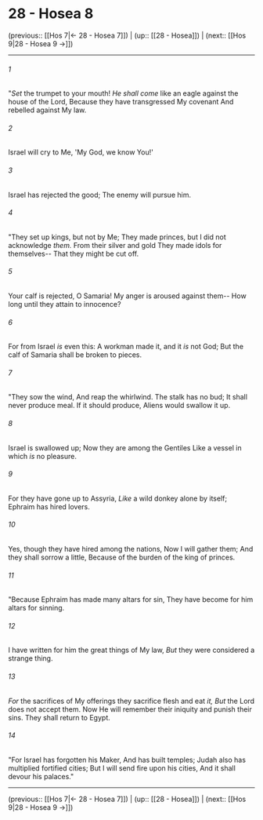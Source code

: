 # 28 - Hosea 8

(previous:: [[Hos 7|← 28 - Hosea 7]]) | (up:: [[28 - Hosea]]) | (next:: [[Hos 9|28 - Hosea 9 →]])

***


###### 1 
"_Set_ the trumpet to your mouth! _He shall come_ like an eagle against the house of the Lord, Because they have transgressed My covenant And rebelled against My law. 

###### 2 
Israel will cry to Me, 'My God, we know You!' 

###### 3 
Israel has rejected the good; The enemy will pursue him. 

###### 4 
"They set up kings, but not by Me; They made princes, but I did not acknowledge _them._ From their silver and gold They made idols for themselves-- That they might be cut off. 

###### 5 
Your calf is rejected, O Samaria! My anger is aroused against them-- How long until they attain to innocence? 

###### 6 
For from Israel _is_ even this: A workman made it, and it _is_ not God; But the calf of Samaria shall be broken to pieces. 

###### 7 
"They sow the wind, And reap the whirlwind. The stalk has no bud; It shall never produce meal. If it should produce, Aliens would swallow it up. 

###### 8 
Israel is swallowed up; Now they are among the Gentiles Like a vessel in which _is_ no pleasure. 

###### 9 
For they have gone up to Assyria, _Like_ a wild donkey alone by itself; Ephraim has hired lovers. 

###### 10 
Yes, though they have hired among the nations, Now I will gather them; And they shall sorrow a little, Because of the burden of the king of princes. 

###### 11 
"Because Ephraim has made many altars for sin, They have become for him altars for sinning. 

###### 12 
I have written for him the great things of My law, _But_ they were considered a strange thing. 

###### 13 
_For_ the sacrifices of My offerings they sacrifice flesh and eat _it,_ _But_ the Lord does not accept them. Now He will remember their iniquity and punish their sins. They shall return to Egypt. 

###### 14 
"For Israel has forgotten his Maker, And has built temples; Judah also has multiplied fortified cities; But I will send fire upon his cities, And it shall devour his palaces."

***

(previous:: [[Hos 7|← 28 - Hosea 7]]) | (up:: [[28 - Hosea]]) | (next:: [[Hos 9|28 - Hosea 9 →]])
